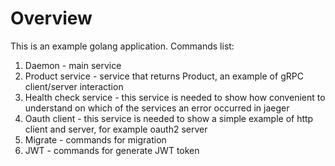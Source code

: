 
# Overview

This is an example golang application.
Commands list:
1. Daemon - main service
2. Product service - service that returns Product, an example of gRPC client/server interaction
3. Health check service - this service is needed to show how convenient to understand on which of the services an error occurred in jaeger
4. Oauth client - this service is needed to show a simple example of http client and server, for example oauth2 server
5. Migrate - commands for migration
6. JWT - commands for generate JWT token
